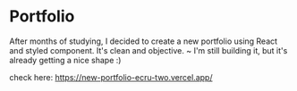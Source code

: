 # Portfolio

After months of studying, I decided to create a new portfolio using React and styled component. It's clean and objective.
~ I'm still building it, but it's already getting a nice shape :)

check here: https://new-portfolio-ecru-two.vercel.app/


